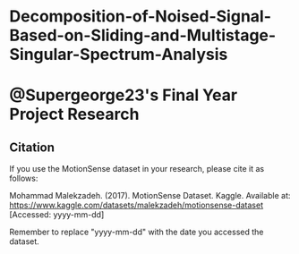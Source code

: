# Decomposition-of-Noised-Signal-Based-on-Sliding-and-Multistage-Singular-Spectrum-Analysis
# @Supergeorge23's Final Year Project Research
## Citation

If you use the MotionSense dataset in your research, please cite it as follows:

Mohammad Malekzadeh. (2017). MotionSense Dataset. Kaggle. Available at: https://www.kaggle.com/datasets/malekzadeh/motionsense-dataset [Accessed: yyyy-mm-dd]


Remember to replace "yyyy-mm-dd" with the date you accessed the dataset.



